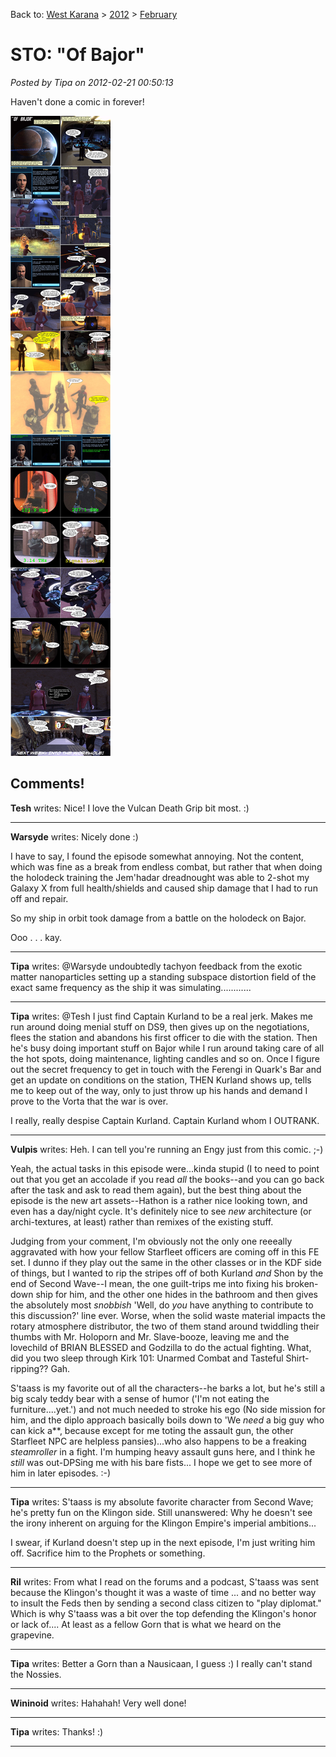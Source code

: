 Back to: [West Karana](/posts/westkarana.md) > [2012](/posts/2012/westkarana.md) > [February](./westkarana.md)
# STO: "Of Bajor"

*Posted by Tipa on 2012-02-21 00:50:13*

Haven't done a comic in forever!

[![](../../../uploads/2012/02/ofbajor.jpg "Of Bajor feature episode comic")](../../../uploads/2012/02/ofbajor.jpg)
## Comments!

**Tesh** writes: Nice! I love the Vulcan Death Grip bit most. :)

---

**Warsyde** writes: Nicely done :)

I have to say, I found the episode somewhat annoying. Not the content, which was fine as a break from endless combat, but rather that when doing the holodeck training the Jem'hadar dreadnought was able to 2-shot my Galaxy X from full health/shields and caused ship damage that I had to run off and repair.

So my ship in orbit took damage from a battle on the holodeck on Bajor.

Ooo . . . kay.

---

**Tipa** writes: @Warsyde undoubtedly tachyon feedback from the exotic matter nanoparticles setting up a standing subspace distortion field of the exact same frequency as the ship it was simulating............

---

**Tipa** writes: @Tesh I just find Captain Kurland to be a real jerk. Makes me run around doing menial stuff on DS9, then gives up on the negotiations, flees the station and abandons his first officer to die with the station. Then he's busy doing important stuff on Bajor while I run around taking care of all the hot spots, doing maintenance, lighting candles and so on. Once I figure out the secret frequency to get in touch with the Ferengi in Quark's Bar and get an update on conditions on the station, THEN Kurland shows up, tells me to keep out of the way, only to just throw up his hands and demand I prove to the Vorta that the war is over.

I really, really despise Captain Kurland. Captain Kurland whom I OUTRANK.

---

**Vulpis** writes: Heh. I can tell you're running an Engy just from this comic. ;-)

Yeah, the actual tasks in this episode were...kinda stupid (I to need to point out that you get an accolade if you read *all* the books--and you can go back after the task and ask to read them again), but the best thing about the episode is the new art assets--Hathon is a rather nice looking town, and even has a day/night cycle. It's definitely nice to see *new* architecture (or archi-textures, at least) rather than remixes of the existing stuff.

Judging from your comment, I'm obviously not the only one reeeally aggravated with how your fellow Starfleet officers are coming off in this FE set. I dunno if they play out the same in the other classes or in the KDF side of things, but I wanted to rip the stripes off of both Kurland *and* Shon by the end of Second Wave--I mean, the one guilt-trips me into fixing his broken-down ship for him, and the other one hides in the bathroom and then gives the absolutely most *snobbish* 'Well, do *you* have anything to contribute to this discussion?' line ever. Worse, when the solid waste material impacts the rotary atmosphere distributor, the two of them stand around twiddling their thumbs with Mr. Holoporn and Mr. Slave-booze, leaving me and the lovechild of BRIAN BLESSED and Godzilla to do the actual fighting. What, did you two sleep through Kirk 101: Unarmed Combat and Tasteful Shirt-ripping?? Gah.

S'taass is my favorite out of all the characters--he barks a lot, but he's still a big scaly teddy bear with a sense of humor ('I'm not eating the furniture....yet.') and not much needed to stroke his ego (No side mission for him, and the diplo approach basically boils down to 'We *need* a big guy who can kick a**, because except for me toting the assault gun, the other Starfleet NPC are helpless pansies)...who also happens to be a freaking *steamroller* in a fight. I'm humping heavy assault guns here, and I think he *still* was out-DPSing me with his bare fists... I hope we get to see more of him in later episodes. :-)

---

**Tipa** writes: S'taass is my absolute favorite character from Second Wave; he's pretty fun on the Klingon side. Still unanswered: Why he doesn't see the irony inherent on arguing for the Klingon Empire's imperial ambitions...

I swear, if Kurland doesn't step up in the next episode, I'm just writing him off. Sacrifice him to the Prophets or something.

---

**Ril** writes: From what I read on the forums and a podcast, S'taass was sent because the Klingon's thought it was a waste of time ... and no better way to insult the Feds then by sending a second class citizen to "play diplomat." Which is why S'taass was a bit over the top defending the Klingon's honor or lack of.... At least as a fellow Gorn that is what we heard on the grapevine.

---

**Tipa** writes: Better a Gorn than a Nausicaan, I guess :) I really can't stand the Nossies.

---

**Wininoid** writes: Hahahah! Very well done!

---

**Tipa** writes: Thanks! :)

---

